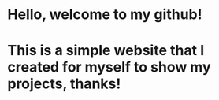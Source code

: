 # Hello, welcome to my github!
# This is a simple website that I created for myself to show my projects, thanks!
